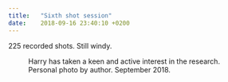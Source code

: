 ```yaml
---
title:   "Sixth shot session"
date:    2018-09-16 23:40:10 +0200
---
```

225 recorded shots. Still windy.

<figure>
  <img src="{{ site.url }}{{ site.baseurl }}/assets/images/sixth-session-harry.jpg"
       alt="">
  <figcaption>
    Harry has taken a keen and active interest in the research.
    Personal photo by author. September 2018.
  </figcaption>
</figure>

